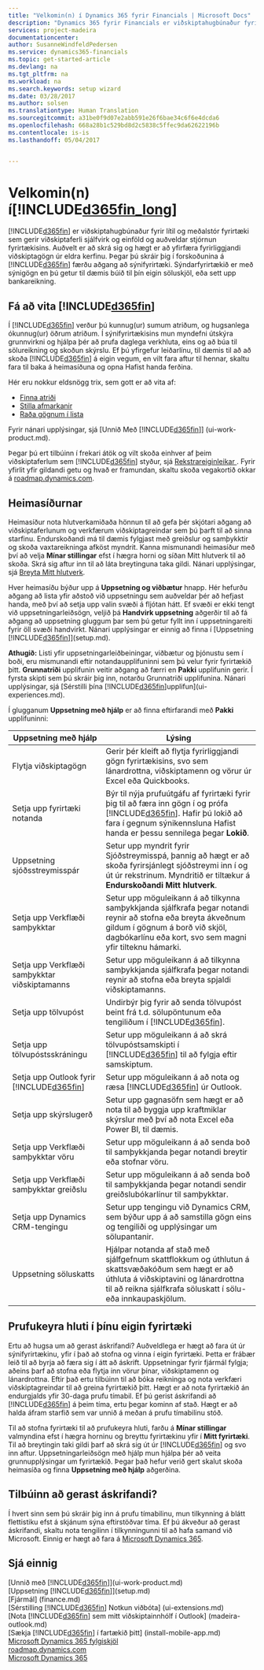 ```yaml
---
title: "Velkomin(n) í Dynamics 365 fyrir Financials | Microsoft Docs"
description: "Dynamics 365 fyrir Financials er viðskiptahugbúnaður fyrir lítil og meðalstór fyrirtæki sem gerir viðskiptaferli sjálfvirk og einföld og auðveldar stjórnun fyrirtækisins. Auðvelt er að skrá sig og hægt er að yfirfæra fyrirliggjandi viðskiptagögn úr eldra kerfinu."
services: project-madeira
documentationcenter: 
author: SusanneWindfeldPedersen
ms.service: dynamics365-financials
ms.topic: get-started-article
ms.devlang: na
ms.tgt_pltfrm: na
ms.workload: na
ms.search.keywords: setup wizard
ms.date: 03/28/2017
ms.author: solsen
ms.translationtype: Human Translation
ms.sourcegitcommit: a31be0f9d07e2abb591e26f6bae34c6f6e4dcda6
ms.openlocfilehash: 668a28b1c529bd8d2c5838c5ffec9da62622196b
ms.contentlocale: is-is
ms.lasthandoff: 05/04/2017


---
```

# <a name="welcome-to-included365finlongincludesd365finlongmdmd"></a>Velkomin(n) í[!INCLUDE[d365fin_long](includes/d365fin_long_md.md)]
[!INCLUDE[d365fin](includes/d365fin_md.md)] er viðskiptahugbúnaður fyrir lítil og meðalstór fyrirtæki sem gerir viðskiptaferli sjálfvirk og einföld og auðveldar stjórnun fyrirtækisins. Auðvelt er að skrá sig og hægt er að yfirfæra fyrirliggjandi viðskiptagögn úr eldra kerfinu.
Þegar þú skráir þig í forskoðunina á [!INCLUDE[d365fin](includes/d365fin_md.md)] færðu aðgang að sýnifyrirtæki. Sýndarfyrirtækið er með sýnigögn en þú getur til dæmis búið til þín eigin söluskjöl, eða sett upp bankareikning.  

## <a name="get-to-know-included365finincludesd365finmdmd"></a>Fá að vita [!INCLUDE[d365fin](includes/d365fin_md.md)]
Í [!INCLUDE[d365fin](includes/d365fin_md.md)] verður þú kunnug(ur) sumum atriðum, og hugsanlega ókunnug(ur) öðrum atriðum. Í sýnifyrirtækisins mun myndefni útskýra grunnvirkni og hjálpa þér að prufa daglega verkhluta, eins og að búa til sölureikning og skoðun skýrslu. Ef þú yfirgefur leiðarlínu, til dæmis til að að skoða [!INCLUDE[d365fin](includes/d365fin_md.md)] á eigin vegum, en vilt fara aftur til hennar, skaltu fara til baka á heimasíðuna og opna Hafist handa ferðina.  

Hér eru nokkur eldsnögg trix, sem gott er að vita af:  

* [Finna atriði](ui-search.md)  
* [Stilla afmarkanir](ui-enter-criteria-filters.md)  
* [Raða gögnum í lista](ui-sorting.md)  

Fyrir nánari upplýsingar, sjá [Unnið Með [!INCLUDE[d365fin](includes/d365fin_md.md)]] (ui-work-product.md).  

Þegar þú ert tilbúinn í frekari átök og vilt skoða einhver af þeim viðskiptaferlum sem [!INCLUDE[d365fin](includes/d365fin_md.md)] styður, sjá [ Rekstrareiginleikar ](madeira-business-functionality.md). Fyrir yfirlit yfir gildandi getu og hvað er framundan, skaltu skoða vegakortið okkar á [roadmap.dynamics.com](https://roadmap.dynamics.com/#edition=1#application=a56e2c12-2a92-e611-80dc-c4346bac0910#status=3a708a86-ae97-e611-80df-c4346baceb68).  

## <a name="the-home-pages"></a>Heimasíðurnar
Heimasíður nota hlutverkamiðaða hönnun til að gefa þér skjótari aðgang að viðskiptaferlunum og verkfærum viðskiptagreindar sem þú þarft til að sinna starfinu. Endurskoðandi má til dæmis fylgjast með greiðslur og samþykktir og skoða vaxtareikninga afköst myndrit. Kanna mismunandi heimasíður með því að velja **Mínar stillingar** efst í hægra horni og síðan Mitt hlutverk til að skoða. Skrá sig aftur inn til að láta breytinguna taka gildi. Nánari upplýsingar, sjá [Breyta Mitt hlutverk](change-role.md).  

Hver heimasíðu býður upp á **Uppsetning og viðbætur** hnapp. Hér hefurðu aðgang að lista yfir aðstoð við uppsetningu sem auðveldar þér að hefjast handa, með því að setja upp valin svæði á fljótan hátt. Ef svæði er ekki tengt við uppsetningarleiðsögn, veljið þá **Handvirk uppsetning** aðgerðir til að fá aðgang að uppsetning gluggum þar sem þú getur fyllt inn í uppsetningareiti fyrir öll svæði handvirkt. Nánari upplýsingar er einnig að finna í [Uppsetning [!INCLUDE[d365fin](includes/d365fin_md.md)]](setup.md).  

**Athugið:** Listi yfir uppsetningarleiðbeiningar, viðbætur og þjónustu sem í boði, eru mismunandi eftir notandaupplifuninni sem þú velur fyrir fyrirtækið þitt. **Grunnatriði** upplifunin veitir aðgang að færri en **Pakki** upplifunin gerir. Í fyrsta skipti sem þú skráir þig inn, notarðu Grunnatriði upplifunina. Nánari upplýsingar, sjá [Sérstilli þína [!INCLUDE[d365fin](includes/d365fin_md.md)]upplifun](ui-experiences.md).  

Í glugganum **Uppsetning með hjálp** er að finna eftirfarandi með **Pakki** upplifuninni:

| Uppsetning með hjálp | Lýsing |
| --- | --- |
| Flytja viðskiptagögn |Gerir þér kleift að flytja fyrirliggjandi gögn fyrirtækisins, svo sem lánardrottna, viðskiptamenn og vörur úr Excel eða Quickbooks. |
| Setja upp fyrirtæki notanda |Býr til nýja prufuútgáfu af fyrirtæki fyrir þig til að færa inn gögn í og prófa [!INCLUDE[d365fin](includes/d365fin_md.md)]. Hafir þú lokið að fara í gegnum sýnikennsluna Hafist handa er þessu sennilega þegar **Lokið**. |
| Uppsetning sjóðsstreymisspár |Setur upp myndrit fyrir Sjóðstreymisspá, þannig að hægt er að skoða fyrirsjánlegt sjóðstreymi inn í og út úr rekstrinum. Myndritið er tiltækur á **Endurskoðandi Mitt hlutverk**. |
| Setja upp Verkflæði samþykktar |Setur upp möguleikann á að tilkynna samþykkjanda sjálfkrafa þegar notandi reynir að stofna eða breyta ákveðnum gildum í gögnum á borð við skjöl, dagbókarlínu eða kort, svo sem magni yfir tilteknu hámarki. |
| Setja upp Verkflæði samþykktar viðskiptamanns |Setur upp möguleikann á að tilkynna samþykkjanda sjálfkrafa þegar notandi reynir að stofna eða breyta spjaldi viðskiptamanns. |
| Setja upp tölvupóst |Undirbýr þig fyrir að senda tölvupóst beint frá t.d. sölupöntunum eða tengiliðum í [!INCLUDE[d365fin](includes/d365fin_md.md)]. |
| Setja upp tölvupóstsskráningu |Setur upp möguleikann á að skrá tölvupóstsamskipti í [!INCLUDE[d365fin](includes/d365fin_md.md)] til að fylgja eftir samskiptum. |
| Setja upp Outlook fyrir [!INCLUDE[d365fin](includes/d365fin_md.md)] |Setur upp möguleikann á að nota og ræsa [!INCLUDE[d365fin](includes/d365fin_md.md)] úr Outlook. |
| Setja upp skýrslugerð |Setur upp gagnasöfn sem hægt er að nota til að byggja upp kraftmiklar skýrslur með því að nota Excel eða Power BI, til dæmis. |
| Setja upp Verkflæði samþykktar vöru |Setur upp möguleikann á að senda boð til samþykkjanda þegar notandi breytir eða stofnar vöru. |
| Setja upp Verkflæði samþykktar greiðslu |Setur upp möguleikann á að senda boð til samþykkjanda þegar notandi sendir greiðslubókarlínur til samþykktar. |
| Setja upp Dynamics CRM-tengingu |Setur upp tengingu við Dynamics CRM, sem býður upp á að samstilla gögn eins og tengiliði og upplýsingar um sölupantanir. |
| Uppsetning söluskatts |Hjálpar notanda af stað með sjálfgefnum skattflokkum og úthlutun á skattsvæðakóðum sem hægt er að úthluta á viðskiptavini og lánardrottna til að reikna sjálfkrafa söluskatt í sölu- eða innkaupaskjölum. |

## <a name="trying-things-out-in-your-own-company"></a>Prufukeyra hluti í þínu eigin fyrirtæki
Ertu að hugsa um að gerast áskrifandi? Auðveldlega er hægt að fara út úr sýnifyrirtækinu, yfir í það að stofna og vinna í eigin fyrirtæki. Þetta er frábær leið til að byrja að færa sig í átt að áskrift. Uppsetningar fyrir fjármál fylgja; aðeins þarf að stofna eða flytja inn vörur þínar, viðskiptamenn og lánardrottna. Eftir það ertu tilbúinn til að bóka reikninga og nota verkfæri viðskiptagreindar til að greina fyrirtækið þitt. Hægt er að nota fyrirtækið án endurgjalds yfir 30-daga prufu tímabil. Ef þú gerist áskrifandi að [!INCLUDE[d365fin](includes/d365fin_md.md)] á þeim tíma, ertu þegar kominn af stað. Hægt er að halda áfram starfið sem var unnið á meðan á prufu tímabilinu stóð.  

Til að stofna fyrirtæki til að prufukeyra hluti, farðu á **Mínar stillingar** valmyndina efst í hægra horninu og breyttu fyrirtækinu yfir í **Mitt fyrirtæki**. Til að breytingin taki gildi þarf að skrá sig út úr [!INCLUDE[d365fin](includes/d365fin_md.md)] og svo inn aftur. Uppsetningarleiðsögn með hjálp mun hjálpa þér að veita grunnupplýsingar um fyrirtækið. Þegar það hefur verið gert skalut skoða heimasíða og finna **Uppsetning með hjálp** aðgerðina.  

## <a name="ready-to-subscribe"></a>Tilbúinn að gerast áskrifandi?
Í hvert sinn sem þú skráir þig inn á prufu tímabilinu, mun tilkynning á blátt flettistiku efst á skjánum sýna eftirstöðvar tíma. Ef þú ákveður að gerast áskrifandi, skaltu nota tengilinn í tilkynningunni til að hafa samand við Microsoft. Einnig er hægt að fara á [Microsoft Dynamics 365](https://go.microsoft.com/fwlink/?linkid=828707).

## <a name="see-also"></a>Sjá einnig
[Unnið með [!INCLUDE[d365fin](includes/d365fin_md.md)]](ui-work-product.md)  
[Uppsetning [!INCLUDE[d365fin](includes/d365fin_md.md)]](setup.md)  
[Fjármál] (finance.md)  
[Sérstilling [!INCLUDE[d365fin](includes/d365fin_md.md)] Notkun viðbóta] (ui-extensions.md)  
[Nota [!INCLUDE[d365fin](includes/d365fin_md.md)] sem mitt viðskiptainnhólf í Outlook] (madeira-outlook.md)  
[Sækja [!INCLUDE[d365fin](includes/d365fin_md.md)] í fartækið þitt] (install-mobile-app.md)  
[Microsoft Dynamics 365 fylgiskjöl](https://docs.microsoft.com/en-us/dynamics365/#pivot=solutions&panel=solutions_financials)  
[roadmap.dynamics.com](https://roadmap.dynamics.com/#edition=1#application=a56e2c12-2a92-e611-80dc-c4346bac0910#status=3a708a86-ae97-e611-80df-c4346baceb68)  
[Microsoft Dynamics 365](https://go.microsoft.com/fwlink/?linkid=828707)  

